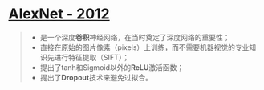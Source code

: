 #  [AlexNet - 2012](https://papers.nips.cc/paper/2012/file/c399862d3b9d6b76c8436e924a68c45b-Paper.pdf)

> * 是一个深度**卷积**神经网络，在当时奠定了深度网络的重要性；
> * 直接在原始的图片像素（pixels）上训练，而不需要机器视觉的专业知识先进行特征提取（SIFT）；
> * 提出了tanh和Sigmoid以外的**ReLU**激活函数；
> * 提出了**Dropout**技术来避免过拟合。